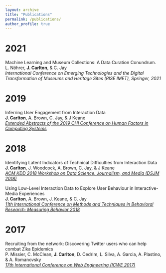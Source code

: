 ```yaml
---
layout: archive
title: "Publications"
permalink: /publications/
author_profile: true
---
```

2021
=====
Machine Learning and Museum Collections: A Data Curation Conundrum. <br>
L. N&ouml;hrer, <b>J. Carlton</b>, & C. Jay <br>
<i>International Conference on Emerging Technologies and the Digital Transformation of Museums and Heritage Sites (RISE IMET), Springer, 2021</i>

2019
======

Inferring User Engagement from Interaction Data <br>
<b>J. Carlton</b>, A. Brown, C. Jay, & J Keane <br>
<a href="https://dl.acm.org/doi/abs/10.1145/3290607.3313009"><i>Extended Abstracts of the 2019 CHI Conference on Human Factors in Computing Systems</i></a>

2018
======

Identifying Latent Indicators of Technical Difficulties from Interaction Data <br>
<b>J. Carlton</b>, J. Woodcock, A. Brown, C. Jay, & J Keane <br>
<a href="https://www.researchgate.net/profile/Jonathan_Carlton/publication/327499798_Identifying_Latent_Indicators_of_Technical_Difficulties_from_Interaction_Data/links/5b9258634585153a5300836c/Identifying-Latent-Indicators-of-Technical-Difficulties-from-Interaction-Data.pdf"><i>ACM KDD 2018 Workshop on Data Science, Journalism, and Media (DSJM 2018)</i></a>


Using Low-Level Interaction Data to Explore User Behaviour in Interactive-Media Experiences <br>
<b>J. Carlton</b>, A. Brown, J. Keane, & C. Jay <br>
<a href="https://d1wqtxts1xzle7.cloudfront.net/57452209/Emotional_Impact_played_by_Art_Experience_Measured_by_Means_of_Neuromarketing_Techniques.pdf?1537971235=&response-content-disposition=inline%3B+filename%3DEmotional_Impact_played_by_Art_Experienc.pdf&Expires=1594470976&Signature=ZrDbs24zGuMkFTXrNZShpMulnzUwNHRiIkQ8hWLfK1l7b-pULtggsMaeGQYk3OtQzEorw9Iq1xyWpdr7kkTWiTEvBg657Ac16SaoOVfUaniVtoj90UcT91nl3MO1pvTWOLJL9sOKJTjKAjk2un6WYz0Lhw-~LDY9obK5in4gNVDgbwldBpcTD3uViB5SSsMiV4kOMZvAVUjrohtFCdi1l-MRP1c4VocCx8dUFyir7-JYoxzivec7aplyALPGafpyEisMrW-idnooeCJW393e9Dv8FMvF9tvKLSe6B3PjOOTjkhpOG5UdpMWXE8F3PKuoQ-ClRBKZRctyIM~l-21NxQ__&Key-Pair-Id=APKAJLOHF5GGSLRBV4ZA#page=252"><i>11th International Conference on Methods and Techniques in Behavioral Research: Measuring Behavior 2018</i></a>

2017
======

Recruiting from the network: Discovering Twitter users who can help combat Zika Epidemics <br>
P. Missier, C. McClean, <b>J. Carlton</b>, D. Cedrim, L. Silva, A. Garcia, A. Plastino, & A. Romanovsky <br>
<a href="https://link.springer.com/chapter/10.1007/978-3-319-60131-1_30"><i>17th International Conference on Web Engineering (ICWE 2017)</i></a>